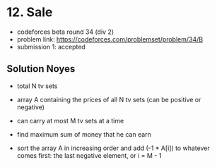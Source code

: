 # 12. Sale

* codeforces beta round 34 (div 2)
* problem link: https://codeforces.com/problemset/problem/34/B
* submission 1: accepted

## Solution Noyes
* total N tv sets
* array A containing the prices of all N tv sets (can be positive or negative)
* can carry at most M tv sets at a time
* find maximum sum of money that he can earn

* sort the array A in increasing order and add (-1 * A[i]) to whatever comes first: the last negative element, or i = M - 1